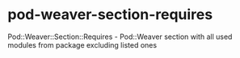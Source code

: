pod-weaver-section-requires
===========================

Pod::Weaver::Section::Requires - Pod::Weaver section with all used modules from package excluding listed ones
